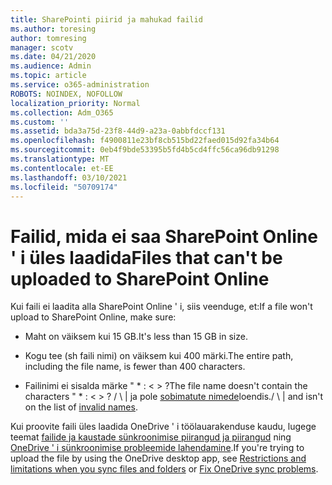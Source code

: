 ```yaml
---
title: SharePointi piirid ja mahukad failid
ms.author: toresing
author: tomresing
manager: scotv
ms.date: 04/21/2020
ms.audience: Admin
ms.topic: article
ms.service: o365-administration
ROBOTS: NOINDEX, NOFOLLOW
localization_priority: Normal
ms.collection: Adm_O365
ms.custom: ''
ms.assetid: bda3a75d-23f8-44d9-a23a-0abbfdccf131
ms.openlocfilehash: f4900811e23bf8cb515bd22faed015d92fa34b64
ms.sourcegitcommit: 0eb4f9bde53395b5fd4b5cd4ffc56ca96db91298
ms.translationtype: MT
ms.contentlocale: et-EE
ms.lasthandoff: 03/10/2021
ms.locfileid: "50709174"
---
```

# <a name="files-that-cant-be-uploaded-to-sharepoint-online"></a><span data-ttu-id="dde06-102">Failid, mida ei saa SharePoint Online ' i üles laadida</span><span class="sxs-lookup"><span data-stu-id="dde06-102">Files that can't be uploaded to SharePoint Online</span></span>

<span data-ttu-id="dde06-103">Kui faili ei laadita alla SharePoint Online ' i, siis veenduge, et:</span><span class="sxs-lookup"><span data-stu-id="dde06-103">If a file won't upload to SharePoint Online, make sure:</span></span>
  
- <span data-ttu-id="dde06-104">Maht on väiksem kui 15 GB.</span><span class="sxs-lookup"><span data-stu-id="dde06-104">It's less than 15 GB in size.</span></span>
    
- <span data-ttu-id="dde06-105">Kogu tee (sh faili nimi) on väiksem kui 400 märki.</span><span class="sxs-lookup"><span data-stu-id="dde06-105">The entire path, including the file name, is fewer than 400 characters.</span></span>
    
- <span data-ttu-id="dde06-106">Failinimi ei sisalda märke " \* : \< \> ?</span><span class="sxs-lookup"><span data-stu-id="dde06-106">The file name doesn't contain the characters " \* : \< \> ?</span></span> <span data-ttu-id="dde06-107">/ \ | ja pole [sobimatute nimede](https://go.microsoft.com/fwlink/?linkid=866430)loendis.</span><span class="sxs-lookup"><span data-stu-id="dde06-107">/ \ | and isn't on the list of [invalid names](https://go.microsoft.com/fwlink/?linkid=866430).</span></span>
    
<span data-ttu-id="dde06-108">Kui proovite faili üles laadida OneDrive ' i töölauarakenduse kaudu, lugege teemat [failide ja kaustade sünkroonimise piirangud ja piirangud](https://go.microsoft.com/fwlink/p/?LinkID=717734) ning [OneDrive ' i sünkroonimise probleemide lahendamine](https://go.microsoft.com/fwlink/?linkid=866431).</span><span class="sxs-lookup"><span data-stu-id="dde06-108">If you're trying to upload the file by using the OneDrive desktop app, see [Restrictions and limitations when you sync files and folders](https://go.microsoft.com/fwlink/p/?LinkID=717734) or [Fix OneDrive sync problems](https://go.microsoft.com/fwlink/?linkid=866431).</span></span>
  

